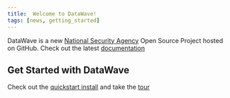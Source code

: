 ```yaml
---
title:  Welcome to DataWave!
tags: [news, getting_started]
---
```

DataWave is a new [National Security Agency][nsa_github] Open Source Project hosted on GitHub. Check out
the latest [documentation][dw_docs]

## Get Started with DataWave
Check out the [quickstart install][dw_quickstart] and take the [tour][dw_tour]

[nsa_github]: https://github.com/NationalSecurityAgency
[dw_docs]: {{site.baseurl}}/docs/
[dw_quickstart]: {{site.baseurl}}/docs/quickstart
[dw_tour]: {{site.baseurl}}/docs/tour